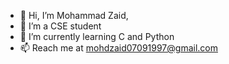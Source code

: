 - 👋 Hi, I’m Mohammad Zaid,
- 👀 I’m a CSE student
- 🌱 I’m currently learning C and Python
- 📫 Reach me at mohdzaid07091997@gmail.com

<!---
mohammadzaid07/mohammadzaid07 is a ✨ special ✨ repository because its `README.md` (this file) appears on your GitHub profile.
You can click the Preview link to take a look at your changes.
--->
